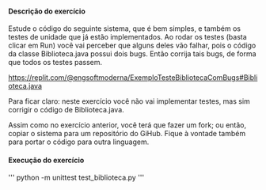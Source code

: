 #### Descrição do exercício

Estude o código do seguinte sistema, que é bem simples, e também os testes de unidade que já estão implementados. Ao rodar os testes (basta clicar em Run) você vai perceber que alguns deles vão falhar, pois o código da classe Biblioteca.java possui dois bugs. Então corrija tais bugs, de forma que todos os testes passem.

https://replit.com/@engsoftmoderna/ExemploTesteBibliotecaComBugs#Biblioteca.java

Para ficar claro: neste exercício você não vai implementar testes, mas sim corrigir o código de Biblioteca.java. 

Assim como no exercício anterior, você terá que fazer um fork; ou então, copiar o sistema para um repositório do GiHub. Fique à vontade também para portar o código para outra linguagem.


#### Execução do exercício

'''
python -m unittest test_biblioteca.py
'''